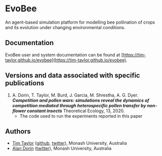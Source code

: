 # EvoBee

An agent-based simulation platform for modelling bee pollination of crops and its evolution under changing environmental conditions.

## Documentation

EvoBee user and system documentation can be found at [https://tim-taylor.github.io/evobee](https://tim-taylor.github.io/evobee).

## Versions and data associated with specific publications

1. A. Dorin, T. Taylor, M. Burd, J. Garcia, M. Shrestha, A. G. Dyer. ***Competition and pollen wars: simulations reveal the dynamics of competition mediated through heterospecific pollen transfer by non-flower constant insects*** Theoretical Ecology, 13, 2020.
    - The code used to run the experiments reported in this paper 

## Authors
* [Tim Taylor](http://timt.co) ([github](https://github.com/tim-taylor), [twitter](https://twitter.com/drtimt)), Monash University, Australia
* [Alan Dorin](https://research.monash.edu/en/persons/alan-dorin) ([twitter](https://twitter.com/NRGBunny1)), Monash University, Australia
<!--stackedit_data:
eyJoaXN0b3J5IjpbMTkwNDkxOTgwOCwtMjAxNzYyNTgzNywtMT
U1NzI3Njc3NCwtMTgyNTk1NDg3OCwtMTA0MzIwMDQwNywtOTk5
OTU5NTU0LC0xNzk4MDg2NjU4LC0xNDk4ODc5MzE3LC03OTUyMD
gyNzgsLTExNTA1MjkyMjVdfQ==
-->
